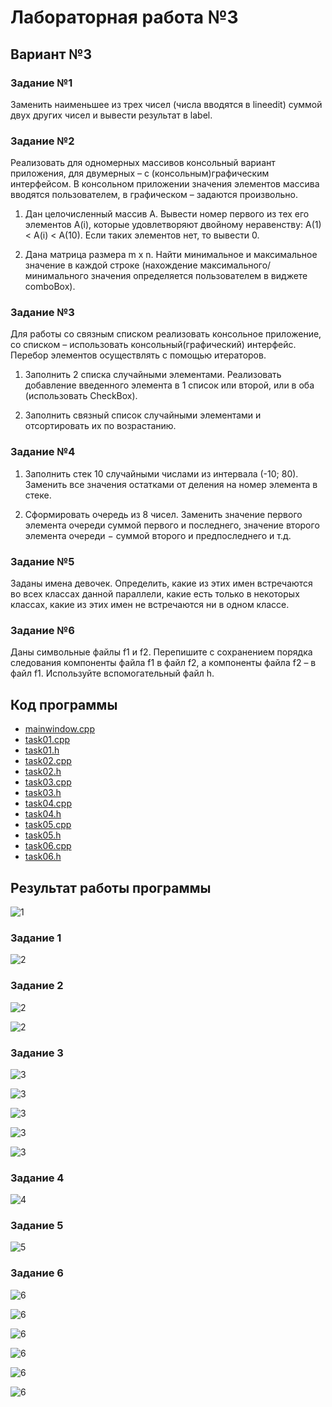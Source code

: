 # Лабораторная работа №3 #

## Вариант №3 ##

### Задание №1 ###

Заменить наименьшее из трех чисел (числа вводятся в lineedit) суммой двух других чисел и вывести результат в label.

### Задание №2 ###

Реализовать для одномерных массивов консольный вариант приложения, для двумерных – с (консольным)графическим интерфейсом. В консольном приложении значения элементов массива вводятся пользователем, в графическом – задаются произвольно.

1. Дан целочисленный массив A. Вывести номер первого из тех его элементов A(i), которые удовлетворяют двойному неравенству: A(1) < A(i) < A(10). Если таких элементов нет, то вывести 0.

2. Дана матрица размера m x n. Найти минимальное и максимальное значение в каждой строке (нахождение максимального/минимального значения определяется пользователем в виджете comboBox).

### Задание №3 ###

Для работы со связным списком реализовать консольное приложение, со списком – использовать консольный(графический) интерфейс. Перебор элементов осуществлять с помощью итераторов.

1. Заполнить 2 списка случайными элементами. Реализовать добавление введенного элемента в 1 список или второй, или в оба (использовать CheckBox).

2. Заполнить связный список случайными элементами и отсортировать их по возрастанию.

### Задание №4 ###

1. Заполнить стек 10 случайными числами из интервала (-10; 80). Заменить все значения остатками от деления на номер элемента в стеке.

2. Сформировать очередь из 8 чисел. Заменить значение первого элемента очереди суммой первого и последнего, значение второго элемента очереди − суммой второго и предпоследнего и т.д.

### Задание №5 ###

Заданы имена девочек. Определить, какие из этих имен встречаются во всех классах данной параллели, какие есть только в некоторых классах, какие из этих имен не встречаются ни в одном классе.

### Задание №6 ###

Даны символьные файлы f1 и f2. Перепишите с сохранением порядка следования компоненты файла f1 в файл f2, а компоненты файла f2 – в файл f1. Используйте вспомогательный файл h.

## Код программы ##

* [mainwindow.cpp](./src/mainwindow.cpp)
* [task01.cpp](./src/task01.cpp)
* [task01.h](./src/task01.h)
* [task02.cpp](./src/task02.cpp)
* [task02.h](./src/task02.h)
* [task03.cpp](./src/task03.cpp)
* [task03.h](./src/task03.h)
* [task04.cpp](./src/task04.cpp)
* [task04.h](./src/task04.h)
* [task05.cpp](./src/task05.cpp)
* [task05.h](./src/task05.h)
* [task06.cpp](./src/task06.cpp)
* [task06.h](./src/task06.h)

## Результат работы программы ##

![1](./images/1.jpg)

### Задание 1 ###

![2](./images/2.jpg)

### Задание 2 ###

![2](./images/3.jpg)

![2](./images/4.jpg)

### Задание 3 ###

![3](./images/5.jpg)

![3](./images/6.jpg)

![3](./images/7.jpg)

![3](./images/8.jpg)

![3](./images/9.jpg)

### Задание 4 ###

![4](./images/10(1).jpg)

### Задание 5 ###

![5](./images/10.jpg)

### Задание 6 ###

![6](./images/11.jpg)

![6](./images/12.jpg)

![6](./images/13.jpg)

![6](./images/14.jpg)

![6](./images/15.jpg)

![6](./images/16.jpg)

